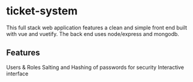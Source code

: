 # ticket-system
This full stack web application features a clean and simple front end built with vue and vuetify. The back end uses node/express and mongodb.

## Features
Users & Roles
Salting and Hashing of passwords for security
Interactive interface

